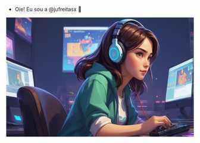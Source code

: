 - Oie! Eu sou a @jufreitasx 👋 

<div>
  
  <img align="center" alt="Rafa-Csharp" height="320" width="610" src="https://github.com/Jufreitasx/BootCamp-Stdr/blob/main/tech.jpg?raw=true">
  
</div>
